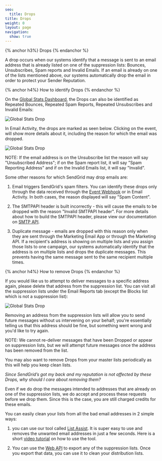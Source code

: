 ```yaml
---
seo:
  title: Drops
title: Drops
weight: 0
layout: page
navigation:
  show: true
---
```


{% anchor h3%}
Drops
{% endanchor %}

A drop occurs when our systems identify that a message is sent to an email address that is already listed on one of the suppression lists: Bounces, Unsubscribes, Spam reports and Invalid Emails. If an email is already on one of the lists mentioned above, our systems automatically drop the email in order to protect your Sender Reputation.

{% anchor h4%}
How to identify Drops
{% endanchor %}

On the [Global Stats Dashboard](https://sendgrid.com/statistics/overview), the Drops can also be identified as Repeated Bounces, Repeated Spam Reports, Repeated Unsubscribes and Invalid Emails:

![Global Stats Drop]({{root_url}}/images/drops_1.png)

In Email Activity, the drops are marked as seen below. Clicking on the event, will show more details about it, including the reason for which the email was dropped.

![Global Stats Drop]({{root_url}}/images/drops_3.png)

NOTE: If the email address is on the Unsubscribe list the reason will say "Unsubscribed Address"; if on the Spam report list, it will say "Spam Reporting Address" and if on the Invalid Emails list, it will say "Invalid".

Some other reasons for which SendGrid may drop emails are:

1. Email triggers SendGrid's spam filters. You can identify these drops only through the data received through the [Event Webhook]({{root_url}}/API_Reference/Webhooks/event.html) or in Email Activity. In both cases, the reason displayed will say "Spam Content".

2. The SMTPAPI header is built incorrectly - this will cause the emails to be dropped with the reason "Invalid SMTPAPI header". For more details about how to build the SMTPAPI header, please view our documentation on [SMTP API]({{root_url}}/API_Reference/SMTP_API/index.html).

3. Duplicate message - emails are dropped with this reason only when they are sent through the Marketing Email App or through the Marketing API. If a recipient's address is showing on multiple lists and you assign those lists to one campaign, our systems automatically identify that the address is on multiple lists and drops the duplicate messages. This prevents having the same message sent to the same recipient multiple times.

{% anchor h4%}
How to remove Drops
{% endanchor %}

If you would like us to attempt to deliver messages to a specific address again, please delete that address from the suppression list. You can visit all the suppression lists under the Email Reports tab (except the Blocks list which is not a suppression list):

![Global Stats Drop]({{root_url}}/images/drops_2.png)

Removing an address from the suppression lists will allow you to send future messages without us intervening on your behalf; you're essentially telling us that this address should be fine, but something went wrong and you'd like to try again. 

NOTE: We cannot re-deliver messages that have been Dropped or appear on suppression lists, but we will attempt future messages once the address has been removed from the list.

You may also want to remove Drops from your master lists periodically as this will help you keep clean lists.

<i>Since SendGrid’s got my back and my reputation is not affected by these Drops, why should I care about removing them?</i>

Even if we do drop the messages intended to addresses that are already on one of the suppression lists, we do accept and process these requests before we drop them. Since this is the case, you are still charged credits for these emails. 

You can easily clean your lists from all the bad email addresses in 2 simple ways:

1. you can use our tool called [List Assist]({{root_url}}/Utilities/list_assist.html). It is super easy to use and removes the unwanted email addresses in just a few seconds. Here is a short [video tutorial]({{root_url}}/VidGrid/Tools/listassist.html) on how to use the tool.

2. You can use the [Web API]({{root_url}}/API_Reference/Web_API/index.html) to export any of the suppression lists. Once you export that data, you can use it to clean your distribution lists.
